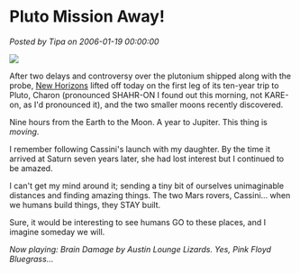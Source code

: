 # Pluto Mission Away!

*Posted by Tipa on 2006-01-19 00:00:00*

![](../images/141078main_liftoff.jpg)

After two delays and controversy over the plutonium shipped along with the probe, [New Horizons](http://www.nasa.gov/mission_pages/newhorizons/main/index.html) lifted off today on the first leg of its ten-year trip to Pluto, Charon (pronounced SHAHR-ON I found out this morning, not KARE-on, as I'd pronounced it), and the two smaller moons recently discovered.

Nine hours from the Earth to the Moon. A year to Jupiter. This thing is *moving*.

I remember following Cassini's launch with my daughter. By the time it arrived at Saturn seven years later, she had lost interest but I continued to be amazed.

I can't get my mind around it; sending a tiny bit of ourselves unimaginable distances and finding amazing things. The two Mars rovers, Cassini... when we humans build things, they STAY built.

Sure, it would be interesting to see humans GO to these places, and I imagine someday we will.

*Now playing: Brain Damage by Austin Lounge Lizards. Yes, Pink Floyd Bluegrass...*
